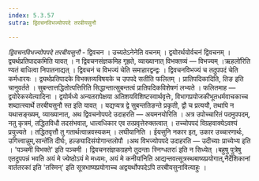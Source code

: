 ```yaml
---
index: 5.3.57
sutra: द्विवचनविभज्योपपदे तरबीयसुनौ

---
```

_द्विवचनविभज्योपपदे तरबीयसुनौ_ - द्विवचन । उच्यतेऽनेनेति वचनम् । द्वयोरर्थयोर्वचनं द्विवचनम् । द्व्यर्थप्रतिपादकमिति यावत् । न द्विवचनसंज्ञकमिह गृह्रते, व्याख्यानात् विभक्तव्यं — विभज्यम् ।ऋहलो॑रिति ण्यतं बाधित्वा निपातनाद्यत् । द्विवचनं च विभज्यं चेति समाहारद्वन्द्वः । द्विवचनविभज्यं च तदुपपदं चेति कर्मधारयः । द्व्यर्थप्रतिपादके विभक्तव्यविषयके च उपपदे सतीति फलितम् । प्रातिपदिकादिति, तिङ इति चानुवर्तते । सुबन्तात्तद्धितोत्पत्तिरिति सिद्धान्तात्सुबन्तत्वं प्रातिपदिकविशेषणं लभ्यते । फलितमाह — द्वयोरेकस्येत्यादिना । द्वयोर्मध्ये अन्यतरापेक्षया अतिशयविशिष्टस्वार्थवृत्तेः, विभागप्रयोजकीभूतधर्मवाचकाच्च शब्दात्स्वार्थे तरबीयसुनौ स्त इति यावत् । यद्यप्यत्र द्वे सुबन्ततिङन्ते प्रकृती, द्वौ च प्रत्ययौ, तथापि न यथासङ्ख्यम्, व्याख्यानात्, अथ द्विवचनोपपदे उदाहरति — अयमनयोरिति । अत्र उपोच्चारितं पदमुपपदम्, नतु कृत्रमं, तद्धितविधौ तदसंभवात्, धात्वधिकार एव तत्प्रवृत्तेरुक्तत्वात् । तच्चोपपदं विग्रहवाक्येऽवश्यं प्रयुज्यते । तद्धितवृत्तौ तु गतार्थत्वान्नवस्यकम् । लघीयानिति । ईयसुनि नकार इत्, उकार उच्चारणार्थः, उगित्त्वान्नुम्,सान्ते॑ति दीर्घः, हल्ङ्यादिसंयोगान्तलोपौ ।अथ विभज्योपपदे उदाहरति — उदीच्याः प्राच्येभ्य इति । 'पञ्चमी विभक्ते' इति पञ्चमी । द्विवचनसंज्ञकग्रहणे तुदन्ताः स्निग्धतराः॑ इति न सिध्येत् ।बहुषु पुत्रेषु एतदुपपन्नं भवति अयं मे ज्येष्ठोऽयं मे मध्यमः, अयं मे कनीया॑निति आद्यन्तवत्सूत्रस्थबाष्यप्रयोगात्,नैर्देशिकानां वार्ततरका॑ इति 'तस्मिन्' इति सूत्रभाष्यप्रयोगाच्च अद्वयर्थोपपदेऽपि तरबीयसुनावित्याहुः ।